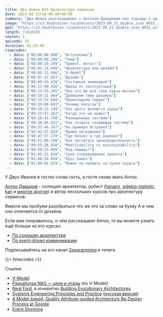 ```yaml
---
title: Два Ивана №15 Архитектура сервисов
date: 2023-08-21T16:00:00+00:00
summary: "Два Ивана разговаривают с Антоном Давыдовым про подходы к архитектуре сервисов"
image: "https://s3.doubleivan.ru/podcasts/2023_09_21_double_ivan_0015_architecture.jpg"
mp3: "https://s3.doubleivan.ru/podcasts/2023_09_21_double_ivan_0015_architecture.mp3"
length: 71018309
season: 1
episode: 15
duration: 01:35:45
timecodes:
  - data: ["00:00:00.000", "Вступление"]
  - data: ["00:00:09.190", "Тема"]
  - data: ["00:00:29.299", "Привет, Антон!"]
  - data: ["00:02:14.940", "Архитектура или дизайн"]
  - data: ["00:05:11.496", "V-Model"]
  - data: ["00:07:47.657", "Дизайн"]
  - data: ["00:09:43.638", "Системная инженерия"]
  - data: ["00:12:00.356", "Вывод из эксплуатации"]
  - data: ["00:13:55.345", "Про что же всё-таки курсы Антона"]
  - data: ["00:14:31.064", "Добиваем тему дизайна"]
  - data: ["00:15:53.660", "Проектируем сервис"]
  - data: ["00:19:08.693", "Почему попугаи"]
  - data: ["00:20:21.149", "Как долго делаются курсы"]
  - data: ["00:23:57.162", "Когда это не нужно"]
  - data: ["00:26:41.790", "Реакционные системы"]
  - data: ["00:36:04.031", "Как создать создающую систему"]
  - data: ["00:37:46.147", "На примере Островка"]
  - data: ["00:43:47.024", "Время погружения"]
  - data: ["00:47:57.170", "Где бизнес а где решения"]
  - data: ["00:51:06.788", "Как посчитать производительность"]
  - data: ["00:55:58.828", "Modifiability vs maintainability"]
  - data: ["00:59:15.889", "Код пишешь?"]
  - data: ["01:05:21.010", "Срок сопровождение проекта"]
  - data: ["01:06:54.669", "Epic Games"]
  - data: ["01:08:01.933", "Можно ли прожить на оупен соурсе"]
---
```


У Двух Иванов в гостях снова гость, а гостя снова звать Антон.

[Антон Давыдов](https://www.davydovanton.com) - солюшен архитектор, рубист ([hanami](https://hanamirb.org/), [sidekiq-statistic](https://github.com/davydovanton/sidekiq-statistic), [kan](https://github.com/davydovanton/kan) и [многое другое](https://github.com/davydovanton)) и автор нескольких курсов про архитектуру сервисов.

Вместе мы пробуем разобраться что же это за слово на букву А и чем оно отличается от дизайна.

Если вам понравилось, о чём рассказывал Антон, то вы можете узнать ещё больше на его курсах:

- [По солюшен архитектуре](https://education.borshev.com/system-analysis)
- [По event-driven коммуникации](https://education.borshev.com/architecture)

Подписывайтесь на его канал [2pegramming](https://t.me/pepegramming) в телеге. 

{{< timecodes >}}

Ссылки:

- [V-Model](https://en.wikipedia.org/wiki/V-model)
- [Разработка NAS — цели и этапы](https://habr.com/ru/companies/3rdman/articles/724730/) (по V-Model)
- [Neal Ford](https://nealford.com), а конкретно [Building Evolutionary Architectures](https://www.amazon.com/Building-Evolutionary-Architectures-Support-Constant/dp/1491986360/)
- [Systems Engineering Principles and Practice](https://onlinelibrary.wiley.com/doi/book/10.1002/9781119516699) ([русская версия](https://library.bsuir.by/m/12_101945_1_150706.pdf))
- [A Model-based, Quality Attribute-guided Architecture Re-Design Process at Google](https://tellmeabout.tech/review-white-paper-a-model-based-quality-attribute-guided-architecture-re-design-process-at-ea65bf2f2136)
- [Event Storming](https://www.eventstorming.com/)

